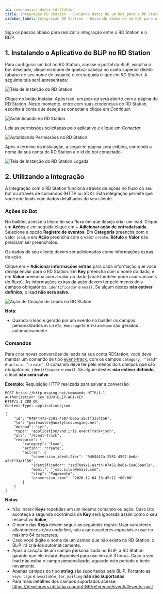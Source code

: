 ```yaml
---
id: como-enviar-dados-rd-station
title: Integração RD Station - Enviando dados de um bot para o RD Station
sidebar_label: Integração RD Station - Enviando dados de um bot para o RD Station
---
```


Siga os passos abaixo para realizar a integração entre o RD Station e o BLiP.

## 1. Instalando o Aplicativo do BLiP no RD Station

Para configurar um bot no RD Station, acesse o portal do BLiP, escolha o bot desejado, clique no ícone de quebra-cabeça no canto superior direito (abaixo de seu nome de usuário) e em seguida clique em _RD Station_. A seguinte tela será apresentada:

![Tela de Instalção do RD Station](/img/analytics/rd-station/como-enviar-dados-rd-station-1.png)

Clique no botão Instalar. Após isso, um pop-up será aberto com a página do RD Station. Neste momento, entre com suas credenciais do RD Station, escolha a conta que deseja se conectar e clique em _Continuar_.

![Autenticando no RD Station](/img/analytics/rd-station/como-enviar-dados-rd-station-2.png)

Leia as permissões solicitadas pelo aplicativo e clique em _Conectar_.

![Autorizando Permissões no RD Station](/img/analytics/rd-station/como-enviar-dados-rd-station-3.png)

Após o término da instalação, a seguinte página será exibida, contendo o nome da sua conta do RD Station e o id do bot conectado.

![Tela de Instalção do RD Station Logada](/img/analytics/rd-station/como-enviar-dados-rd-station-4.png)

## 2. Utilizando a Integração

A integração com o RD Station funciona através de ações no fluxo do seu bot ou através de comandos (HTTP ou SDK).
Esta integração permite que você crie leads com dados detalhados do seu cliente.

### Ações do Bot

No builder, acesse o bloco do seu fluxo em que deseja criar um lead.
Clique em __Ações__ e em seguida clique em __+ Adicionar ação de entrada/saída__. Selecione a opção __Registro de eventos__.
Em __Categoria__ preencha com o valor `lead`, e em __Ação__ preencha com o valor `create`. __Rótulo__ e __Valor__ não precisam ser preenchidos.

Os dados do seu cliente devem ser adicionados como informações extras da ação.

Clique em __+ Adicionar informações extras__ para cada informação que você deseja enviar para o RD Station. Em __Key__ preencha com o nome do dado, e em __Value__ preencha com a valor do dado (você também pode usar variáveis do fluxo).
As informações extras da ação devem ter pelo menos dois campos obrigatórios: `identificador` e `email`. Se algum destes __não estiver definido__, o lead __não será salvo__.

![Ação de Criação de Leads no RD Station](/img/analytics/rd-station/como-enviar-dados-rd-station-5.png)

__Nota__:

- Quando o lead é gerado por um evento no builder os campos personalizados `#stateId`, `#messageId` e `#stateName` são gerados automaticamente.

### Comandos

Para criar novas conversões de leads na sua conta RDStation, você deve mandar um comando de tipo [event-track](https://docs.blip.ai/#event-analysis), com os campos `category: "lead"` e `action: "create"`.
O comando deve ter pelo menos dois campos que são obrigatórios: `identificador` e `email`. Se algum destes **não estiver definido**, o lead **não será salvo**.

**Exemplo:** Requisição HTTP realizada para salvar a conversão:

```
POST https://http.msging.net/commands HTTP/1.1
Authorization: Key YOUR-BLIP-API-KEY
HTTP/1.1 200 OK
Content-Type: application/json

{
    "id": "9494447a-2581-4597-be6a-a5dff33af156",
    "to": "postmaster@analytics.msging.net",
    "method": "set",
    "type": "application/vnd.iris.eventTrack+json",
    "uri": "/event-track",
    "resource": {
        "category": "lead",
        "action": "create",
        "extras": {
            "conversion_identifier": "9494447a-2581-4597-be6a-a5dff33af156",
            "identificador": "sad78a9x1-asrth-87452-be6a-5ua85paxla",
            "email": "joao.silva@email.com",
            "step": "Pagamento",
            "conversion_time": "2020-12-04 18:45:12 +00:00"
        }
    }
}
```

__Notas__:

- Não inserir __Keys__ repetidas em um mesmo comando ou ação. Caso isto aconteça a segunda ocorrência da __Key__ será ignorada assim como o seu respectivo __Value__;
- O nome das __Keys__ devem seguir as seguintes regras: Usar caracteres alfanuméricos e/ou underline, não usar caracteres especiais e usar no máximo 64 caracteres;
- Caso você digite o nome de um campo que não exista no RD Station, o BLiP irá criá-los automaticamente.
- Após a criação de um campo personalizado no BLiP, a RD Station garante que ele estará disponivel para uso em até 3 horas. Caso o seu lead não exiba o campo personalizado, aguarde este período e tente novamente.
- Apenas campos do tipo **string** são suportados pelo BLiP. Portanto as `keys tags` e `available_for_mailing` **não são suportadas**.
- Para mais detalhes dos campos suportados acesse: https://developers.rdstation.com/pt-BR/reference/events#events-post

<!-- Rating frame -->
<script type="text/javascript" src="/scripts/rating.js"></script>